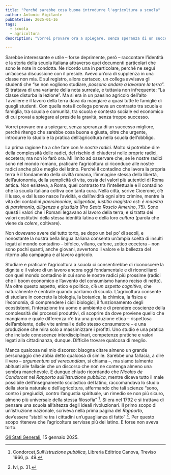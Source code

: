 ```yaml
---
title: "Perché sarebbe cosa buona introdurre l'agricoltura a scuola"
author: Antonio Vigilante
pubDatetime: 2025-01-16
tags: 
  - scuola
  - agricoltura
description: "Vorrei provare ora a spiegare, senza speranza di un successo migliore, perché ritengo che sarebbe cosa buona e giusta, oltre che urgente, introdurre lo studio e la pratica dell’agricoltura nella scuola dell’obbligo..." 

---
```


Sarebbe interessante e utile – forse deprimente, però – raccontare l’identità e la storia della scuola italiana attraverso quei documenti particolari che sono le note in condotta. Ne ricordo una in particolare, perché ne seguì un’accesa discussione con il preside. Avevo un’ora di supplenza in una classe non mia. E sul registro, allora cartaceo, un collega avvisava gli studenti che “se non vogliono studiare, *possono andare a lavorare la terra*”. Si trattava di una variante della nota surreale, e tuttavia non infrequente: “La classe disturba la lezione”. Ma si era in un paesino agricolo dell’alto Tavoliere e il lavoro della terra dava da mangiare a quasi tutte le famiglie di quegli studenti. Con quella nota il collega poneva un contrasto tra scuola e famiglia, tra scuola e comunità, tra scuola e contesto sociale ed economico di cui provai a spiegare al preside la gravità, senza troppo successo.

Vorrei provare ora a spiegare, senza speranza di un successo migliore, perché ritengo che sarebbe cosa buona e giusta, oltre che urgente, introdurre lo studio e la pratica dell’agricoltura nella scuola dell’obbligo. 

La prima ragione ha a che fare con *le nostre radici*. Molto si potrebbe dire della complessità delle radici, del rischio di chiudersi nelle proprie radici, eccetera; ma non lo farò ora. Mi limito ad osservare che, se le nostre radici sono nel mondo romano, praticare l’agricoltura ci riconduce alle nostre radici anche più e meglio del latino. Perché il contadino che lavora la propria terra è il fondamento della civiltà romana, l’immagine stessa della libertà, dell’autonomia, della semplicità di vita, ossia dei valori più autentici di Roma antica. Non esisteva, a Roma, quel contrasto tra l’intellettuale e il contadino che la scuola italiana coltiva con tanta cura. Nella città, scrive Cicerone, c’è il lusso, e dal lusso nasce l’avidità, e dall’avidità ogni altro crimine, mentre la vita dei contadini _paersimoniae, diligentiae, iustitia magistra est_: *è maestra di parsimonia, diligenza e giustizia* (_Pro Sexto Roscio Amerino_, 75). Sono questi i valori che i Romani legavano al lavoro della terra; e si tratta dei valori costitutivi della stessa identità latina e della loro _cultura_ (parola che viene da _colere_, coltivare).

Non dovevano avere del tutto torto, se dopo un bel po’ di secoli, e nonostante la nostra bella lingua italiana consenta un’ampia scelta di insulti legati al mondo contadino – bifolco, villano, cafone, zotico eccetera – non sono pochi quanti, anche giovani, avvertono il valore e la bellezza del ritorno alla campagna e al lavoro agricolo.

Studiare e praticare l’agricoltura a scuola ci consentirebbe di riconoscere la dignità e il valore di un lavoro ancora oggi fondamentale e di riconciliarci con quel mondo contadino in cui sono le nostre radici più prossime (radici che il boom economico e l’avvento del consumismo hanno reciso di netto). Ma oltre questo aspetto, etico e politico, c’è *un aspetto cognitivo*, che naturalmente è centrale quando parliamo di scuola. L’agricoltura consente di studiare in concreto la biologia, la botanica, la chimica, la fisica e l’economia, di comprendere i cicli biologici, il funzionamento degli ecostistemi, l’interazione tra uomo e ambiente e di prendere coscienze della complessità dei processi produttivi, di scoprire da dove proviene quello che mangiamo e quale differenza c’è tra una produzione etica – rispettosa dell’ambiente, delle vite animali e dello stesso consumatore – e una produzione che mira solo a massimizzare i profitti. Uno studio e una pratica che include conoscenze interdisciplinari, competenze pratiche e valori legati alla cittadinanza, dunque. Difficile trovare qualcosa di meglio.

Manca qualcosa nel mio discorso: bisogna citare almeno un grande personaggio che abbia detto qualcosa di simile. Sarebbe una fallacia, a dire il vero – _argumentum ad verecundiam,_ si chiama –, ma siamo talmente abituati alle fallacie che un discorso che non ne contenga almeno una sembra manchevole. E dunque chiudo ricordando che *Nicolas de Condorcet* nel _Rapporto sull’istruzione pubblica_, mentre diceva tutto il male possibile dell’insegnamento scolastico del latino, raccomandava lo studio della storia naturale e dell’agricoltura, affermando che tali scienze “sono, contro i pregiudizi, contro l’angustia spirituale, un rimedio se non più sicuro, almeno più universale della stessa filosofia” [^1]. Si era nel 1792 e si trattava di pensare una scuola all’altezza degli ideali rivoluzionari. Il primo scopo di un’istruzione nazionale, scriveva nella prima pagina del _Rapporto_, dev’essere “stabilire tra i cittadini un’uguaglianza di fatto” [^2]. Per questo scopo riteneva che l’agricoltura servisse più del latino. E forse non aveva torto.

[^1]: Condorcet,_Sull’istruzione pubblica_, Libreria Editrice Canova, Treviso 1966, p. 49.

[^2]: Ivi, p. 31.



[Gli Stati Generali](https://www.glistatigenerali.com/societa/scuola/perche-sarebbe-cosa-buona-introdurre-lagricoltura-a-scuola/), 15 gennaio 2025.
